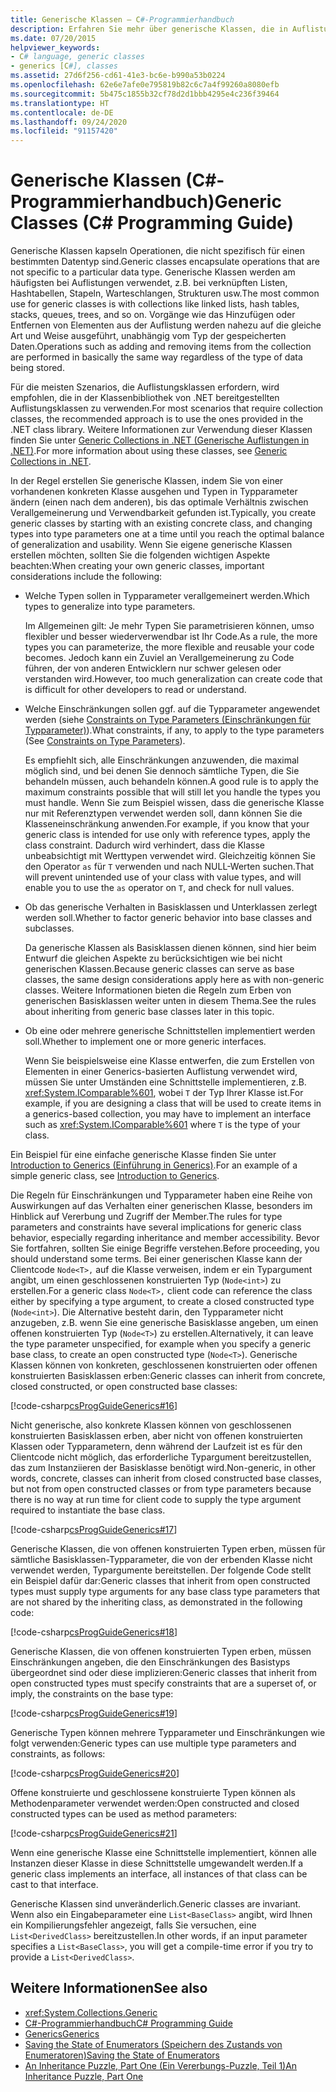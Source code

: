 ```yaml
---
title: Generische Klassen – C#-Programmierhandbuch
description: Erfahren Sie mehr über generische Klassen, die in Auflistungen wie verknüpften Listen, Hashtabellen, Stapeln, Warteschlangen und Strukturen verwendet werden.
ms.date: 07/20/2015
helpviewer_keywords:
- C# language, generic classes
- generics [C#], classes
ms.assetid: 27d6f256-cd61-41e3-bc6e-b990a53b0224
ms.openlocfilehash: 62e6e7afe0e795819b82c6c7a4f99260a8080efb
ms.sourcegitcommit: 5b475c1855b32cf78d2d1bbb4295e4c236f39464
ms.translationtype: HT
ms.contentlocale: de-DE
ms.lasthandoff: 09/24/2020
ms.locfileid: "91157420"
---
```

# <a name="generic-classes-c-programming-guide"></a><span data-ttu-id="23f89-103">Generische Klassen (C#-Programmierhandbuch)</span><span class="sxs-lookup"><span data-stu-id="23f89-103">Generic Classes (C# Programming Guide)</span></span>

<span data-ttu-id="23f89-104">Generische Klassen kapseln Operationen, die nicht spezifisch für einen bestimmten Datentyp sind.</span><span class="sxs-lookup"><span data-stu-id="23f89-104">Generic classes encapsulate operations that are not specific to a particular data type.</span></span> <span data-ttu-id="23f89-105">Generische Klassen werden am häufigsten bei Auflistungen verwendet, z.B. bei verknüpften Listen, Hashtabellen, Stapeln, Warteschlangen, Strukturen usw.</span><span class="sxs-lookup"><span data-stu-id="23f89-105">The most common use for generic classes is with collections like linked lists, hash tables, stacks, queues, trees, and so on.</span></span> <span data-ttu-id="23f89-106">Vorgänge wie das Hinzufügen oder Entfernen von Elementen aus der Auflistung werden nahezu auf die gleiche Art und Weise ausgeführt, unabhängig vom Typ der gespeicherten Daten.</span><span class="sxs-lookup"><span data-stu-id="23f89-106">Operations such as adding and removing items from the collection are performed in basically the same way regardless of the type of data being stored.</span></span>  
  
 <span data-ttu-id="23f89-107">Für die meisten Szenarios, die Auflistungsklassen erfordern, wird empfohlen, die in der Klassenbibliothek von .NET bereitgestellten Auflistungsklassen zu verwenden.</span><span class="sxs-lookup"><span data-stu-id="23f89-107">For most scenarios that require collection classes, the recommended approach is to use the ones provided in the .NET class library.</span></span> <span data-ttu-id="23f89-108">Weitere Informationen zur Verwendung dieser Klassen finden Sie unter [Generic Collections in .NET (Generische Auflistungen in .NET)](../../../standard/generics/collections.md).</span><span class="sxs-lookup"><span data-stu-id="23f89-108">For more information about using these classes, see [Generic Collections in .NET](../../../standard/generics/collections.md).</span></span>  
  
 <span data-ttu-id="23f89-109">In der Regel erstellen Sie generische Klassen, indem Sie von einer vorhandenen konkreten Klasse ausgehen und Typen in Typparameter ändern (einen nach dem anderen), bis das optimale Verhältnis zwischen Verallgemeinerung und Verwendbarkeit gefunden ist.</span><span class="sxs-lookup"><span data-stu-id="23f89-109">Typically, you create generic classes by starting with an existing concrete class, and changing types into type parameters one at a time until you reach the optimal balance of generalization and usability.</span></span> <span data-ttu-id="23f89-110">Wenn Sie eigene generische Klassen erstellen möchten, sollten Sie die folgenden wichtigen Aspekte beachten:</span><span class="sxs-lookup"><span data-stu-id="23f89-110">When creating your own generic classes, important considerations include the following:</span></span>  
  
- <span data-ttu-id="23f89-111">Welche Typen sollen in Typparameter verallgemeinert werden.</span><span class="sxs-lookup"><span data-stu-id="23f89-111">Which types to generalize into type parameters.</span></span>  
  
     <span data-ttu-id="23f89-112">Im Allgemeinen gilt: Je mehr Typen Sie parametrisieren können, umso flexibler und besser wiederverwendbar ist Ihr Code.</span><span class="sxs-lookup"><span data-stu-id="23f89-112">As a rule, the more types you can parameterize, the more flexible and reusable your code becomes.</span></span> <span data-ttu-id="23f89-113">Jedoch kann ein Zuviel an Verallgemeinerung zu Code führen, der von anderen Entwicklern nur schwer gelesen oder verstanden wird.</span><span class="sxs-lookup"><span data-stu-id="23f89-113">However, too much generalization can create code that is difficult for other developers to read or understand.</span></span>  
  
- <span data-ttu-id="23f89-114">Welche Einschränkungen sollen ggf. auf die Typparameter angewendet werden (siehe [Constraints on Type Parameters (Einschränkungen für Typparameter)](./constraints-on-type-parameters.md)).</span><span class="sxs-lookup"><span data-stu-id="23f89-114">What constraints, if any, to apply to the type parameters (See [Constraints on Type Parameters](./constraints-on-type-parameters.md)).</span></span>  
  
     <span data-ttu-id="23f89-115">Es empfiehlt sich, alle Einschränkungen anzuwenden, die maximal möglich sind, und bei denen Sie dennoch sämtliche Typen, die Sie behandeln müssen, auch behandeln können.</span><span class="sxs-lookup"><span data-stu-id="23f89-115">A good rule is to apply the maximum constraints possible that will still let you handle the types you must handle.</span></span> <span data-ttu-id="23f89-116">Wenn Sie zum Beispiel wissen, dass die generische Klasse nur mit Referenztypen verwendet werden soll, dann können Sie die Klasseneinschränkung anwenden.</span><span class="sxs-lookup"><span data-stu-id="23f89-116">For example, if you know that your generic class is intended for use only with reference types, apply the class constraint.</span></span> <span data-ttu-id="23f89-117">Dadurch wird verhindert, dass die Klasse unbeabsichtigt mit Werttypen verwendet wird. Gleichzeitig können Sie den Operator `as` für `T` verwenden und nach NULL-Werten suchen.</span><span class="sxs-lookup"><span data-stu-id="23f89-117">That will prevent unintended use of your class with value types, and will enable you to use the `as` operator on `T`, and check for null values.</span></span>  
  
- <span data-ttu-id="23f89-118">Ob das generische Verhalten in Basisklassen und Unterklassen zerlegt werden soll.</span><span class="sxs-lookup"><span data-stu-id="23f89-118">Whether to factor generic behavior into base classes and subclasses.</span></span>  
  
     <span data-ttu-id="23f89-119">Da generische Klassen als Basisklassen dienen können, sind hier beim Entwurf die gleichen Aspekte zu berücksichtigen wie bei nicht generischen Klassen.</span><span class="sxs-lookup"><span data-stu-id="23f89-119">Because generic classes can serve as base classes, the same design considerations apply here as with non-generic classes.</span></span> <span data-ttu-id="23f89-120">Weitere Informationen bieten die Regeln zum Erben von generischen Basisklassen weiter unten in diesem Thema.</span><span class="sxs-lookup"><span data-stu-id="23f89-120">See the rules about inheriting from generic base classes later in this topic.</span></span>  
  
- <span data-ttu-id="23f89-121">Ob eine oder mehrere generische Schnittstellen implementiert werden soll.</span><span class="sxs-lookup"><span data-stu-id="23f89-121">Whether to implement one or more generic interfaces.</span></span>  
  
     <span data-ttu-id="23f89-122">Wenn Sie beispielsweise eine Klasse entwerfen, die zum Erstellen von Elementen in einer Generics-basierten Auflistung verwendet wird, müssen Sie unter Umständen eine Schnittstelle implementieren, z.B. <xref:System.IComparable%601>, wobei `T` der Typ Ihrer Klasse ist.</span><span class="sxs-lookup"><span data-stu-id="23f89-122">For example, if you are designing a class that will be used to create items in a generics-based collection, you may have to implement an interface such as <xref:System.IComparable%601> where `T` is the type of your class.</span></span>  
  
 <span data-ttu-id="23f89-123">Ein Beispiel für eine einfache generische Klasse finden Sie unter [Introduction to Generics (Einführung in Generics)](./index.md).</span><span class="sxs-lookup"><span data-stu-id="23f89-123">For an example of a simple generic class, see [Introduction to Generics](./index.md).</span></span>  
  
 <span data-ttu-id="23f89-124">Die Regeln für Einschränkungen und Typparameter haben eine Reihe von Auswirkungen auf das Verhalten einer generischen Klasse, besonders im Hinblick auf Vererbung und Zugriff der Member.</span><span class="sxs-lookup"><span data-stu-id="23f89-124">The rules for type parameters and constraints have several implications for generic class behavior, especially regarding inheritance and member accessibility.</span></span> <span data-ttu-id="23f89-125">Bevor Sie fortfahren, sollten Sie einige Begriffe verstehen.</span><span class="sxs-lookup"><span data-stu-id="23f89-125">Before proceeding, you should understand some terms.</span></span> <span data-ttu-id="23f89-126">Bei einer generischen Klasse kann der Clientcode `Node<T>,` auf die Klasse verweisen, indem er ein Typargument angibt, um einen geschlossenen konstruierten Typ (`Node<int>`) zu erstellen.</span><span class="sxs-lookup"><span data-stu-id="23f89-126">For a generic class `Node<T>,` client code can reference the class either by specifying a type argument, to create a closed constructed type (`Node<int>`).</span></span> <span data-ttu-id="23f89-127">Die Alternative besteht darin, den Typparameter nicht anzugeben, z.B. wenn Sie eine generische Basisklasse angeben, um einen offenen konstruierten Typ (`Node<T>`) zu erstellen.</span><span class="sxs-lookup"><span data-stu-id="23f89-127">Alternatively, it can leave the type parameter unspecified, for example when you specify a generic base class, to create an open constructed type (`Node<T>`).</span></span> <span data-ttu-id="23f89-128">Generische Klassen können von konkreten, geschlossenen konstruierten oder offenen konstruierten Basisklassen erben:</span><span class="sxs-lookup"><span data-stu-id="23f89-128">Generic classes can inherit from concrete, closed constructed, or open constructed base classes:</span></span>  
  
 [!code-csharp[csProgGuideGenerics#16](~/samples/snippets/csharp/VS_Snippets_VBCSharp/csProgGuideGenerics/CS/Generics.cs#16)]  
  
 <span data-ttu-id="23f89-129">Nicht generische, also konkrete Klassen können von geschlossenen konstruierten Basisklassen erben, aber nicht von offenen konstruierten Klassen oder Typparametern, denn während der Laufzeit ist es für den Clientcode nicht möglich, das erforderliche Typargument bereitzustellen, das zum Instanziieren der Basisklasse benötigt wird.</span><span class="sxs-lookup"><span data-stu-id="23f89-129">Non-generic, in other words, concrete, classes can inherit from closed constructed base classes, but not from open constructed classes or from type parameters because there is no way at run time for client code to supply the type argument required to instantiate the base class.</span></span>  
  
 [!code-csharp[csProgGuideGenerics#17](~/samples/snippets/csharp/VS_Snippets_VBCSharp/csProgGuideGenerics/CS/Generics.cs#17)]  
  
 <span data-ttu-id="23f89-130">Generische Klassen, die von offenen konstruierten Typen erben, müssen für sämtliche Basisklassen-Typparameter, die von der erbenden Klasse nicht verwendet werden, Typargumente bereitstellen. Der folgende Code stellt ein Beispiel dafür dar:</span><span class="sxs-lookup"><span data-stu-id="23f89-130">Generic classes that inherit from open constructed types must supply type arguments for any base class type parameters that are not shared by the inheriting class, as demonstrated in the following code:</span></span>  
  
 [!code-csharp[csProgGuideGenerics#18](~/samples/snippets/csharp/VS_Snippets_VBCSharp/csProgGuideGenerics/CS/Generics.cs#18)]  
  
 <span data-ttu-id="23f89-131">Generische Klassen, die von offenen konstruierten Typen erben, müssen Einschränkungen angeben, die den Einschränkungen des Basistyps übergeordnet sind oder diese implizieren:</span><span class="sxs-lookup"><span data-stu-id="23f89-131">Generic classes that inherit from open constructed types must specify constraints that are a superset of, or imply, the constraints on the base type:</span></span>  
  
 [!code-csharp[csProgGuideGenerics#19](~/samples/snippets/csharp/VS_Snippets_VBCSharp/csProgGuideGenerics/CS/Generics.cs#19)]  
  
 <span data-ttu-id="23f89-132">Generische Typen können mehrere Typparameter und Einschränkungen wie folgt verwenden:</span><span class="sxs-lookup"><span data-stu-id="23f89-132">Generic types can use multiple type parameters and constraints, as follows:</span></span>  
  
 [!code-csharp[csProgGuideGenerics#20](~/samples/snippets/csharp/VS_Snippets_VBCSharp/csProgGuideGenerics/CS/Generics.cs#20)]  
  
 <span data-ttu-id="23f89-133">Offene konstruierte und geschlossene konstruierte Typen können als Methodenparameter verwendet werden:</span><span class="sxs-lookup"><span data-stu-id="23f89-133">Open constructed and closed constructed types can be used as method parameters:</span></span>  
  
 [!code-csharp[csProgGuideGenerics#21](~/samples/snippets/csharp/VS_Snippets_VBCSharp/csProgGuideGenerics/CS/Generics.cs#21)]  
  
 <span data-ttu-id="23f89-134">Wenn eine generische Klasse eine Schnittstelle implementiert, können alle Instanzen dieser Klasse in diese Schnittstelle umgewandelt werden.</span><span class="sxs-lookup"><span data-stu-id="23f89-134">If a generic class implements an interface, all instances of that class can be cast to that interface.</span></span>  
  
 <span data-ttu-id="23f89-135">Generische Klassen sind unveränderlich.</span><span class="sxs-lookup"><span data-stu-id="23f89-135">Generic classes are invariant.</span></span> <span data-ttu-id="23f89-136">Wenn also ein Eingabeparameter eine `List<BaseClass>` angibt, wird Ihnen ein Kompilierungsfehler angezeigt, falls Sie versuchen, eine `List<DerivedClass>` bereitzustellen.</span><span class="sxs-lookup"><span data-stu-id="23f89-136">In other words, if an input parameter specifies a `List<BaseClass>`, you will get a compile-time error if you try to provide a `List<DerivedClass>`.</span></span>  
  
## <a name="see-also"></a><span data-ttu-id="23f89-137">Weitere Informationen</span><span class="sxs-lookup"><span data-stu-id="23f89-137">See also</span></span>

- <xref:System.Collections.Generic>
- [<span data-ttu-id="23f89-138">C#-Programmierhandbuch</span><span class="sxs-lookup"><span data-stu-id="23f89-138">C# Programming Guide</span></span>](../index.md)
- [<span data-ttu-id="23f89-139">Generics</span><span class="sxs-lookup"><span data-stu-id="23f89-139">Generics</span></span>](./index.md)
- [<span data-ttu-id="23f89-140">Saving the State of Enumerators (Speichern des Zustands von Enumeratoren)</span><span class="sxs-lookup"><span data-stu-id="23f89-140">Saving the State of Enumerators</span></span>](/archive/blogs/wesdyer/saving-the-state-of-enumerators)
- [<span data-ttu-id="23f89-141">An Inheritance Puzzle, Part One (Ein Vererbungs-Puzzle, Teil 1)</span><span class="sxs-lookup"><span data-stu-id="23f89-141">An Inheritance Puzzle, Part One</span></span>](/archive/blogs/ericlippert/an-inheritance-puzzle-part-one)
